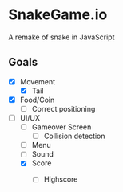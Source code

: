 # SnakeGame.io
A remake of snake in JavaScript
## Goals
- [x] Movement
  - [x] Tail
- [x] Food/Coin
  - [ ] Correct positioning 
- [ ] UI/UX
  - [ ] Gameover Screen
    - [ ] Collision detection
  - [ ] Menu
  - [ ] Sound
  - [x] Score
    - [ ] Highscore


